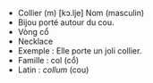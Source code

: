 - Collier (m)	[kɔ.lje]	Nom (masculin)	
- Bijou porté autour du cou.
- Vòng cổ
- Necklace
- Exemple : Elle porte un joli collier.
- Famille : col (cổ)
- Latin : *collum* (cou)